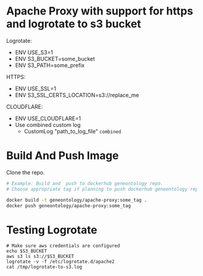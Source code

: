# Apache Proxy with support for https and logrotate to s3 bucket

Logrotate:

- ENV USE_S3=1
- ENV S3_BUCKET=some_bucket
- ENV S3_PATH=some_prefix

HTTPS:

- ENV USE_SSL=1
- ENV S3_SSL_CERTS_LOCATION=s3://replace_me

CLOUDFLARE:

- ENV USE_CLOUDFLARE=1
- Use combined custom log
  - CustomLog "path_to_log_file" `combined`

# Build And Push Image

Clone the repo. 

```sh
# Example: Build and  push to dockerhub geneontology repo.
# Choose appropriate tag if planning to push dockerhub geneontology repo.

docker build -t geneontology/apache-proxy:some_tag . 
docker push geneontology/apache-proxy:some_tag
```

# Testing Logrotate


```
# Make sure aws credentials are configured
echo $S3_BUCKET
aws s3 ls s3://$S3_BUCKET
logrotate -v -f /etc/logrotate.d/apache2
cat /tmp/logrotate-to-s3.log 
```
